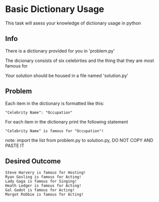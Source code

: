 # Basic Dictionary Usage
This task will asess your knowledge of dictionary usage in python

## Info 
There is a dictionary provided for you in 'problem.py'

The dicionary consists of six celebirties and the thing that they are most famous for

Your solution should be housed in a file named 'solution.py'

## Problem
Each item in the dictionary is formatted like this:

    "Celebrity Name": "Occupation"

For each item in the dictionary print the following statement

    "Celebrity Name" is famous for "Occupation"!

note: import the list from problem.py to solution.py, DO NOT COPY AND PASTE IT 

## Desired Outcome
    Steve Harvery is famous for Hosting!
    Ryan Gosling is famous for Acting!
    Lady Gaga is famous for Singing!
    Heath Ledger is famous for Acting!
    Gal Gadot is famous for Acting!
    Margot Robbie is famous for Acting!
